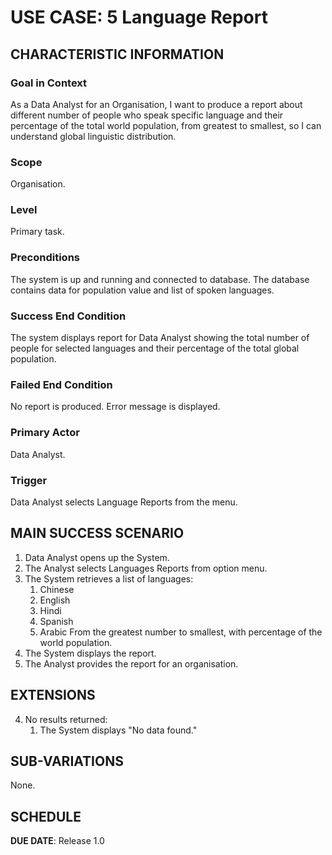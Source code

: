 # USE CASE: 5 Language Report
## CHARACTERISTIC INFORMATION

### Goal in Context

As a Data Analyst for an Organisation, I want to produce a report about different number of people who speak specific language and their percentage of the total world population, from greatest to smallest, so I can understand global linguistic distribution.

### Scope

Organisation.

### Level

Primary task.

### Preconditions

The system is up and running and connected to database.
The database contains data for population value and list of spoken languages.

### Success End Condition

The system displays report for Data Analyst showing the total number of people for selected languages and their percentage of the total global population.

### Failed End Condition

No report is produced.
Error message is displayed.

### Primary Actor

Data Analyst.

### Trigger

Data Analyst selects Language Reports from the menu.

## MAIN SUCCESS SCENARIO

1. Data Analyst opens up the System.
2. The Analyst selects Languages Reports from option menu.
3. The System retrieves a list of languages:
   1. Chinese
   2. English
   3. Hindi
   4. Spanish
   5. Arabic
   From the greatest number to smallest, with percentage of the world population.
4. The System displays the report.
5. The Analyst provides the report for an organisation.

## EXTENSIONS

4. No results returned:
   1. The System displays "No data found."

## SUB-VARIATIONS

None.

## SCHEDULE

**DUE DATE**: Release 1.0
